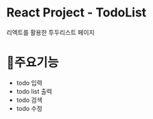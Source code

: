 # React Project - TodoList
리엑트를 활용한 투두리스트 페이지

# 📌주요기능
- todo 입력
- todo list 출력
- todo 검색
- todo 수정


